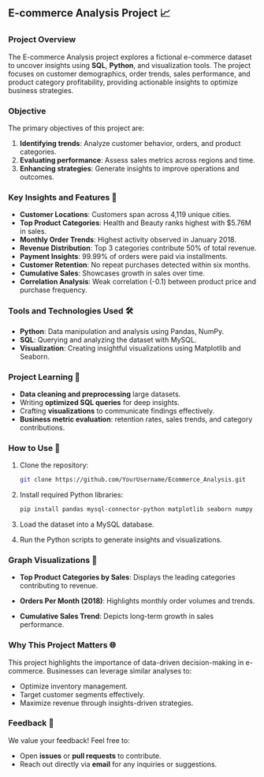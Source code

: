 ## E-commerce Analysis Project 📈

### Project Overview

The E-commerce Analysis project explores a fictional e-commerce dataset to uncover insights using **SQL**, **Python**, and visualization tools. The project focuses on customer demographics, order trends, sales performance, and product category profitability, providing actionable insights to optimize business strategies.

### Objective

The primary objectives of this project are:

1. **Identifying trends**: Analyze customer behavior, orders, and product categories.
2. **Evaluating performance**: Assess sales metrics across regions and time.
3. **Enhancing strategies**: Generate insights to improve operations and outcomes.

### Key Insights and Features 🌟

- **Customer Locations**: Customers span across 4,119 unique cities.
- **Top Product Categories**: Health and Beauty ranks highest with $5.76M in sales.
- **Monthly Order Trends**: Highest activity observed in January 2018.
- **Revenue Distribution**: Top 3 categories contribute 50% of total revenue.
- **Payment Insights**: 99.99% of orders were paid via installments.
- **Customer Retention**: No repeat purchases detected within six months.
- **Cumulative Sales**: Showcases growth in sales over time.
- **Correlation Analysis**: Weak correlation (-0.1) between product price and purchase frequency.

### Tools and Technologies Used 🛠️

- **Python**: Data manipulation and analysis using Pandas, NumPy.
- **SQL**: Querying and analyzing the dataset with MySQL.
- **Visualization**: Creating insightful visualizations using Matplotlib and Seaborn.

### Project Learning 🔧

- **Data cleaning and preprocessing** large datasets.
- Writing **optimized SQL queries** for deep insights.
- Crafting **visualizations** to communicate findings effectively.
- **Business metric evaluation**: retention rates, sales trends, and category contributions.

### How to Use 🔄

1. Clone the repository:

   ```bash
   git clone https://github.com/YourUsername/Ecommerce_Analysis.git
   ```

2. Install required Python libraries:

   ```bash
   pip install pandas mysql-connector-python matplotlib seaborn numpy
   ```

3. Load the dataset into a MySQL database.
4. Run the Python scripts to generate insights and visualizations.

### Graph Visualizations 🎨

- **Top Product Categories by Sales**:
  Displays the leading categories contributing to revenue.

- **Orders Per Month (2018)**:
  Highlights monthly order volumes and trends.

- **Cumulative Sales Trend**:
  Depicts long-term growth in sales performance.

### Why This Project Matters 🌐

This project highlights the importance of data-driven decision-making in e-commerce. Businesses can leverage similar analyses to:

- Optimize inventory management.
- Target customer segments effectively.
- Maximize revenue through insights-driven strategies.

### Feedback 💬

We value your feedback! Feel free to:

- Open **issues** or **pull requests** to contribute.
- Reach out directly via **email** for any inquiries or suggestions.
